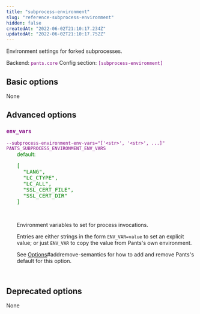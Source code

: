 ```yaml
---
title: "subprocess-environment"
slug: "reference-subprocess-environment"
hidden: false
createdAt: "2022-06-02T21:10:17.234Z"
updatedAt: "2022-06-02T21:10:17.752Z"
---
```

Environment settings for forked subprocesses.

Backend: <span style="color: purple"><code>pants.core</code></span>
Config section: <span style="color: purple"><code>[subprocess-environment]</code></span>

## Basic options

None

## Advanced options

<div style="color: purple">
  <h3><code>env_vars</code></h3>
  <code>--subprocess-environment-env-vars=&quot;['&lt;str&gt;', '&lt;str&gt;', ...]&quot;</code><br>
  <code>PANTS_SUBPROCESS_ENVIRONMENT_ENV_VARS</code><br>
</div>
<div style="padding-left: 2em;">
<span style="color: green">default: <pre>[
  "LANG",
  "LC&lowbar;CTYPE",
  "LC&lowbar;ALL",
  "SSL&lowbar;CERT&lowbar;FILE",
  "SSL&lowbar;CERT&lowbar;DIR"
]</pre></span>

<br>

Environment variables to set for process invocations.

Entries are either strings in the form `ENV_VAR=value` to set an explicit value; or just `ENV_VAR` to copy the value from Pants's own environment.

See [Options](doc:options)#addremove-semantics for how to add and remove Pants's default for this option.
</div>
<br>


## Deprecated options

None